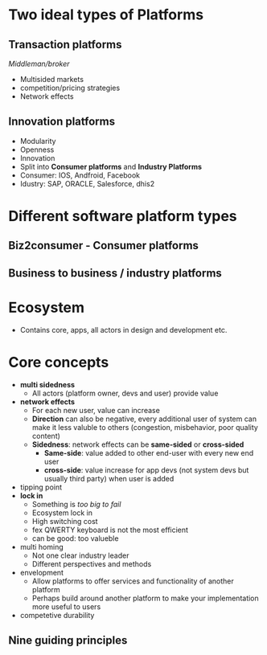 # Two ideal types of Platforms

## Transaction platforms
_Middleman/broker_

* Multisided markets
* competition/pricing strategies
* Network effects

## Innovation platforms

* Modularity
* Openness
* Innovation
* Split into **Consumer platforms** and **Industry Platforms**
* Consumer: IOS, Andfroid, Facebook
* Idustry: SAP, ORACLE, Salesforce, dhis2


# Different software platform types

## Biz2consumer - Consumer platforms


## Business to business / industry platforms


# Ecosystem

* Contains core, apps, all actors in design and development etc.

# Core concepts

* **multi sidedness**
	* All actors (platform owner, devs and user) provide value
* **network effects**
	* For each new user, value can increase
	* **Direction** can also be negative, every additional user of system can make it less valuble to others (congestion, misbehavior, poor quality content)
	* **Sidedness**: network effects can be **same-sided** or **cross-sided**
		* **Same-side**: value added to other end-user with every new end user
		* **cross-side**: value increase for app devs (not system devs but usually third party) when user is added
* tipping point
* **lock in**
	* Something is *too big to fail*
	* Ecosystem lock in
	* High switching cost
	* fex QWERTY keyboard is not the most efficient
	* can be good: too valueble
* multi homing
	* Not one clear industry leader
	* Different perspectives and methods
* envelopment
	* Allow platforms to offer services and functionality of another platform
	* Perhaps build around another platform to make your implementation more useful to users
* competetive durability

## Nine guiding principles